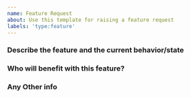 ```yaml
---
name: Feature Request
about: Use this template for raising a feature request
labels: 'type:feature'
---
```

<!-- add as much describing information about your feature request as necessary -->
<!-- remove empty sections -->
### Describe the feature and the current behavior/state

### Who will benefit with this feature?

### Any Other info

